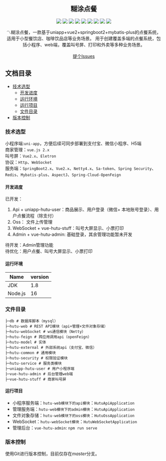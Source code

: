 <p align="center">
  <h2 align="center">糊涂点餐</h2>
  <p align="center">
    <img src="https://img.shields.io/badge/Spring Boot-2.2.0RELEASE-blue"/>
    <img src="https://img.shields.io/badge/Spring Security-yellow"/>
    <img src="https://img.shields.io/badge/Vue 2.0-green"/>
    <img src="https://img.shields.io/badge/Uni APP-gree"/>
    <img src="https://img.shields.io/badge/Eletron-blue"/>
    <img src="https://img.shields.io/badge/Redis-red"/>
    <img src="https://img.shields.io/badge/SaToken-orange"/>
    <img src="https://img.shields.io/badge/Mybatis Plus-red"/>
    <img src="https://img.shields.io/badge/Netty-black"/>
  </p>
  <p align="center">
    〽️糊涂点餐，一款基于uniapp+vue2+springboot2+mybatis-plus的点餐系统，适用于小型餐饮店、咖啡饮品店等业务场景。
    用于创建覆盖多端的点餐系统，包括小程序、web端，覆盖叫号屏、打印和外卖等多种业务场景。
    <br/>
    <br/>
    <a href="https://github.com/IsNott/hutu-order/issues">提个Issues</a>
  </p>
</p>

[//]: # (## 作者)

[//]: # ()
[//]: # (GitHub:[IsNott]&#40;https://github.com/IsNott&#41; &ensp;<br>)

[//]: # (掘金:[IsNott]&#40;https://juejin.cn/user/3037330789107972&#41;  &ensp;)

## 文档目录

- [技术选型](#技术选型)
    - [开发进度](#开发进度)
    - [运行环境](#运行环境)
    - [运行项目](#运行项目)
    - [文件目录](#文件目录)
- [版本控制](#版本控制)

### 技术选型

小程序端:`uni-app`，方便后续可同步部署到支付宝、微信小程序、H5端<br>
商家管理：`vue.js 2.x`<br>
叫号屏：`Vue2.x`、`Eletron`<br>
协议：`Http`、`WebSocket`<br>
服务端：`SpringBoot2.x`、`Vue2.x`、`Netty4.x`、`Sa-token`、`Spring Security`、`Redis`、`Mybatis-plus`、`AspectJ`、`Spring-Cloud-OpenFeign`<br>

#### 开发进度

已开发：<br>
  1. Api + uniapp-hutu-user：商品展示、用户登录（微信+ 本地账号登录）、用户点餐流程（除支付）
  2. Oss： 文件上传管理
  3. WebSocket + vue-hutu-stuff：叫号大屏显示、小票打印
  4. Admin + vue-hutu-admin: 基础登录，其余管理功能暂未开发

待开发：Admin管理功能<br>
待优化：用户点餐、叫号大屏显示、小票打印<br>

#### 运行环境

| Name    | version  |
|---------|----------|
| JDK     | 1.8      |
| Node.js | 16       |

### 文件目录

```
├─db # 数据库脚本（mysql）
├─hutu-web # REST API模块（api+管理+文件对象存储）
├─hutu-webSocket # ws通信模块（Netty）
├─hutu-feign # 跨应用调用api（openFeign）
├─hutu-model # 实体
├─hutu-external # 外部系统api（支付宝、微信）
├─hutu-common # 通用模块
├─hutu-security # 权限验证模块
├─hutu-service # 服务类模块
├─uniapp-hutu-user # 用户小程序端
├─vue-hutu-admin # 后台管理web端
├─vue-hutu-stuff # 商家叫号屏
```

#### 运行项目

- 小程序服务端：`hutu-web模块下的api模块`：`HutuApiApplication`
- 管理服务端：`hutu-web模块下的admin模块`：`HutuApiApplication`
- 文件对象存储：`hutu-web模块下的oss模块`：`HutuOssApplication`
- WebSocket：`hutu-webSocket模块`：`HutuWebSocketApplication`
- 管理后台：`vue-hutu-admin`: `npm run serve`

### 版本控制

使用Git进行版本控制，目前仅存在*master*分支。






